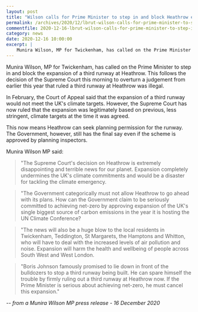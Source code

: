 ```yaml
---
layout: post
title: "Wilson calls for Prime Minister to step in and block Heathrow expansion"
permalink: /archives/2020/12/lbrut-wilson-calls-for-prime-minister-to-step-in-and-block-heathrow-expansion.html
commentfile: 2020-12-16-lbrut-wilson-calls-for-prime-minister-to-step-in-and-block-heathrow-expansion
category: news
date: 2020-12-16 10:00:00
excerpt: |
    Munira Wilson, MP for Twickenham, has called on the Prime Minister to step in and block the expansion of a third runway at Heathrow. This follows the decision of the Supreme Court this morning to overturn a judgement from earlier this year that ruled a third runway at Heathrow was illegal.
---
```


Munira Wilson, MP for Twickenham, has called on the Prime Minister to step in and block the expansion of a third runway at Heathrow. This follows the decision of the Supreme Court this morning to overturn a judgement from earlier this year that ruled a third runway at Heathrow was illegal.

In February, the Court of Appeal said that the expansion of a third runway would not meet the UK's climate targets. However, the Supreme Court has now ruled that the expansion was legitimately based on previous, less stringent, climate targets at the time it was agreed.

This now means Heathrow can seek planning permission for the runway. The Government, however, still has the final say even if the scheme is approved by planning inspectors.

Munira Wilson MP said:

> "The Supreme Court's decision on Heathrow is extremely disappointing and terrible news for our planet. Expansion completely undermines the UK's climate commitments and would be a disaster for tackling the climate emergency.

> "The Government categorically must not allow Heathrow to go ahead with its plans. How can the Government claim to be seriously committed to achieving net-zero by approving expansion of the UK's single biggest source of carbon emissions in the year it is hosting the UN Climate Conference?

> "The news will also be a huge blow to the local residents in Twickenham, Teddington, St Margarets, the Hamptons and Whitton, who will have to deal with the increased levels of air pollution and noise. Expansion will harm the health and wellbeing of people across South West and West London.

> "Boris Johnson famously promised to lie down in front of the bulldozers to stop a third runway being built. He can spare himself the trouble by firmly ruling out a third runway at Heathrow now. If the Prime Minister is serious about achieving net-zero, he must cancel this expansion."


<cite>-- from a Munira Wilson MP press release - 16 December 2020</cite>
